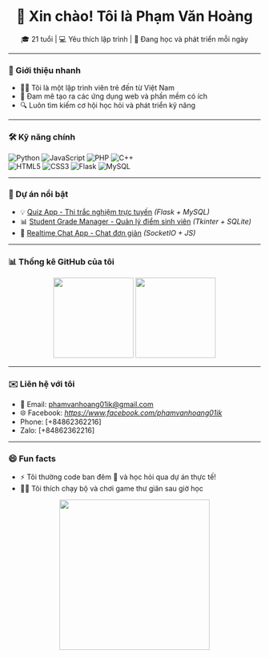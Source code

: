 <h1 align="center">👋 Xin chào! Tôi là Phạm Văn Hoàng</h1>
<p align="center">
  🎓 21 tuổi | 💻 Yêu thích lập trình | 🌱 Đang học và phát triển mỗi ngày
</p>

---

### 🧠 Giới thiệu nhanh
- 🧑‍💻 Tôi là một lập trình viên trẻ đến từ Việt Nam
- 🚀 Đam mê tạo ra các ứng dụng web và phần mềm có ích
- 🔍 Luôn tìm kiếm cơ hội học hỏi và phát triển kỹ năng

---

### 🛠️ Kỹ năng chính

![Python](https://img.shields.io/badge/Python-3776AB?style=flat&logo=python&logoColor=white)
![JavaScript](https://img.shields.io/badge/JavaScript-F7DF1E?style=flat&logo=javascript&logoColor=black)
![PHP](https://img.shields.io/badge/PHP-777BB4?style=flat&logo=php&logoColor=white)
![C++](https://img.shields.io/badge/C++-00599C?style=flat&logo=cplusplus&logoColor=white)  
![HTML5](https://img.shields.io/badge/HTML5-E34F26?style=flat&logo=html5&logoColor=white)
![CSS3](https://img.shields.io/badge/CSS3-1572B6?style=flat&logo=css3&logoColor=white)
![Flask](https://img.shields.io/badge/Flask-000000?style=flat&logo=flask)
![MySQL](https://img.shields.io/badge/MySQL-4479A1?style=flat&logo=mysql&logoColor=white)

---

### 📌 Dự án nổi bật

- 💡 [Quiz App - Thi trắc nghiệm trực tuyến](https://github.com/your-username/quiz-app) *(Flask + MySQL)*
- 📊 [Student Grade Manager - Quản lý điểm sinh viên](https://github.com/your-username/grade-management) *(Tkinter + SQLite)*
- 💬 [Realtime Chat App - Chat đơn giản](https://github.com/your-username/chat-app) *(SocketIO + JS)*

---

### 📊 Thống kê GitHub của tôi

<p align="center">
  <img src="https://github-readme-stats.vercel.app/api?username=phamvanhoang&show_icons=true&theme=tokyonight" height="160" />
  <img src="https://github-readme-stats.vercel.app/api/top-langs/?username=phamvanhoang&layout=compact&theme=tokyonight" height="160"/>
</p>

---

### ✉️ Liên hệ với tôi

- 📧 Email: phamvanhoang01ik@gmail.com
- 🌐 Facebook: *https://www.facebook.com/phamvanhoang01ik*
- Phone: [+84862362216]
- Zalo: [+84862362216]

---

### 😄 Fun facts

- ⚡ Tôi thường code ban đêm 🌙 và học hỏi qua dự án thực tế!
- 🏃‍♂️ Tôi thích chạy bộ và chơi game thư giãn sau giờ học

<p align="center">
  <img src="https://media.giphy.com/media/ZVik7pBtu9dNS/giphy.gif" width="300"/>
</p>
